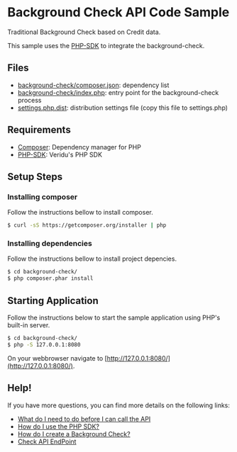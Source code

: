 # Background Check API Code Sample
Traditional Background Check based on Credit data.

This sample uses the [PHP-SDK](https://github.com/veridu/veridu-php-1.0) to integrate the background-check.

## Files
 * [background-check/composer.json](composer.json): dependency list
 * [background-check/index.php](index.php): entry point for the background-check process
 * [settings.php.dist](../settings.php.dist): distribution settings file (copy this file to settings.php)

## Requirements
 * [Composer](https://getcomposer.org/): Dependency manager for PHP
 * [PHP-SDK](https://github.com/veridu/veridu-php): Veridu's PHP SDK

## Setup Steps

### Installing composer
Follow the instructions bellow to install composer.
```bash
$ curl -sS https://getcomposer.org/installer | php
```

### Installing dependencies
Follow the instructions bellow to install project depencies.
```bash
$ cd background-check/
$ php composer.phar install
```

## Starting Application
Follow the instructions below to start the sample application using PHP's built-in server.
```bash
$ cd background-check/
$ php -S 127.0.0.1:8080
```

On your webbrowser navigate to [http://127.0.0.1:8080/](http://127.0.0.1:8080/).

## Help!
If you have more questions, you can find more details on the following links:
 * [What do I need to do before I can call the API](https://veridu.com/wiki/What_do_I_need_to_do_before_I_can_call_the_API)
 * [How do I use the PHP SDK?](https://veridu.com/wiki/How_do_I_use_the_PHP_SDK%3F)
 * [How do I create a Background Check?](https://veridu.com/wiki/How_do_I_create_a_Background_Check%3F)
 * [Check API EndPoint](https://veridu.com/wiki/Check_Resource)
